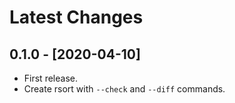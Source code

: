 # Latest Changes

## 0.1.0 - [2020-04-10]

* First release.
* Create rsort with `--check` and `--diff` commands.
